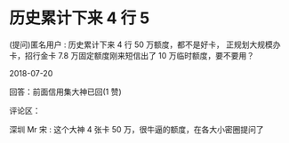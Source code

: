 # 历史累计下来 4 行 5

(提问)匿名用户 : 历史累计下来 4 行 50 万额度，都不是好卡， 正规划大规模办卡，招行金卡 7.8 万固定额度刚来短信出了 10 万临时额度，要不要用？

2018-07-20

回答：前面信用集大神已回(1 赞)

评论区：

深圳 Mr 宋 : 这个大神 4 张卡 50 万，很牛逼的额度，在各大小密圈提问了